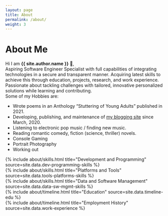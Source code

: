 ```yaml
---
layout: page
title: About
permalink: /about/
weight: 3
---
```


# **About Me**

Hi I am **{{ site.author.name }}** :wave:,<br>
Aspiring Software Engineer Specialist with full capabilities of integrating technologies in a secure and transparent manner. Acquiring latest skills to achieve this through education, projects, research, and work experience. Passionate about tackling challenges with tailored, innovative personalized solutions while learning and contributing. <br>
Some of my Hobbies are:
- Wrote poems in an Anthology “Stuttering of Young Adults” published in 2021.
- Developing, publishing, and maintenance of [my blogging site](https://betweentheverses.in) since March, 2020.
- Listening to electronic pop music / finding new music.
- Reading romantic comedy, fiction (science, thriller) novels.
- Console Gaming
- Portrait Photography
- Working out

<!-- education -->
<div class="row">
{% include about/skills.html title="Development and Programming" source=site.data.dev-programming-skills %}
</div>

<div class="row">
{% include about/skills.html title="Platforms and Tools" source=site.data.tools-platforms-skills %}
</div>

<div class="row">
{% include about/skills.html title="Data and Software Management" source=site.data.data-sw-mgmt-skills %}
</div>

<!-- work experience -->
<div class="row">
{% include about/timeline.html title="Education" source=site.data.timeline-edu %}
</div>

<div class="row">
{% include about/timeline.html title="Employment History" source=site.data.work-experience %}
</div>
